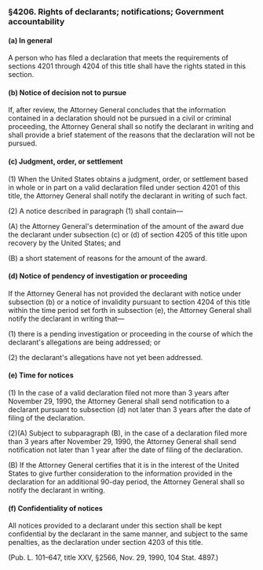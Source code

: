 ### §4206. Rights of declarants; notifications; Government accountability ###

#### (a) In general ####

A person who has filed a declaration that meets the requirements of sections 4201 through 4204 of this title shall have the rights stated in this section.

#### (b) Notice of decision not to pursue ####

If, after review, the Attorney General concludes that the information contained in a declaration should not be pursued in a civil or criminal proceeding, the Attorney General shall so notify the declarant in writing and shall provide a brief statement of the reasons that the declaration will not be pursued.

#### (c) Judgment, order, or settlement ####

(1) When the United States obtains a judgment, order, or settlement based in whole or in part on a valid declaration filed under section 4201 of this title, the Attorney General shall notify the declarant in writing of such fact.

(2) A notice described in paragraph (1) shall contain—

(A) the Attorney General's determination of the amount of the award due the declarant under subsection (c) or (d) of section 4205 of this title upon recovery by the United States; and

(B) a short statement of reasons for the amount of the award.

#### (d) Notice of pendency of investigation or proceeding ####

If the Attorney General has not provided the declarant with notice under subsection (b) or a notice of invalidity pursuant to section 4204 of this title within the time period set forth in subsection (e), the Attorney General shall notify the declarant in writing that—

(1) there is a pending investigation or proceeding in the course of which the declarant's allegations are being addressed; or

(2) the declarant's allegations have not yet been addressed.

#### (e) Time for notices ####

(1) In the case of a valid declaration filed not more than 3 years after November 29, 1990, the Attorney General shall send notification to a declarant pursuant to subsection (d) not later than 3 years after the date of filing of the declaration.

(2)(A) Subject to subparagraph (B), in the case of a declaration filed more than 3 years after November 29, 1990, the Attorney General shall send notification not later than 1 year after the date of filing of the declaration.

(B) If the Attorney General certifies that it is in the interest of the United States to give further consideration to the information provided in the declaration for an additional 90-day period, the Attorney General shall so notify the declarant in writing.

#### (f) Confidentiality of notices ####

All notices provided to a declarant under this section shall be kept confidential by the declarant in the same manner, and subject to the same penalties, as the declaration under section 4203 of this title.

(Pub. L. 101–647, title XXV, §2566, Nov. 29, 1990, 104 Stat. 4897.)